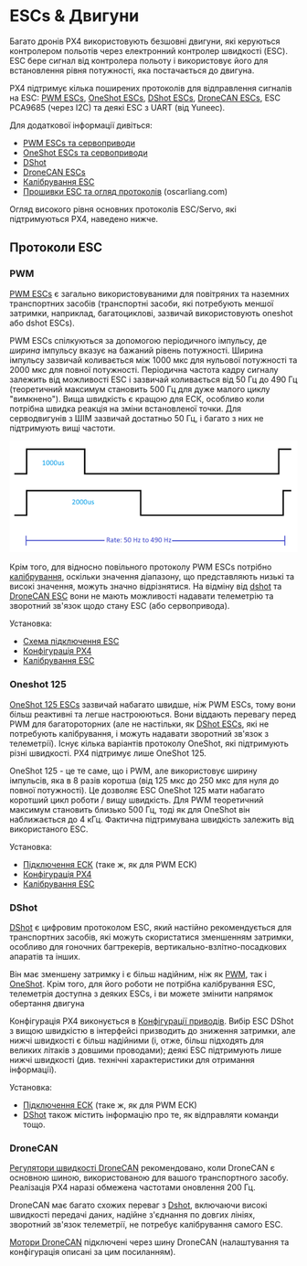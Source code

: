 # ESCs & Двигуни

Багато дронів PX4 використовують безшовні двигуни, які керуються контролером польотів через електронний контролер швидкості (ESC). ESC бере сигнал від контролера польоту і використовує його для встановлення рівня потужності, яка постачається до двигуна.

PX4 підтримує кілька поширених протоколів для відправлення сигналів на ESC: [PWM ESCs](../peripherals/pwm_escs_and_servo.md), [OneShot ESCs](../peripherals/oneshot.md), [DShot ESCs](../peripherals/dshot.md), [DroneCAN ESCs](../dronecan/escs.md), ESC PCA9685 (через I2C) та деякі ESC з UART (від Yuneec).

Для додаткової інформації дивіться:

- [PWM ESCs та сервоприводи](../peripherals/pwm_escs_and_servo.md)
- [OneShot ESCs та сервоприводи](../peripherals/oneshot.md)
- [DShot](../peripherals/dshot.md)
- [DroneCAN ESCs](../dronecan/escs.md)
- [Калібрування ESC](../advanced_config/esc_calibration.md)
- [Прошивки ESC та огляд протоколів](https://oscarliang.com/esc-firmware-protocols/) (oscarliang.com)

Огляд високого рівня основних протоколів ESC/Servo, які підтримуються PX4, наведено нижче.

## Протоколи ESC

### PWM

[PWM ESCs](../peripherals/pwm_escs_and_servo.md) є загально використовуваними для повітряних та наземних транспортних засобів (транспортні засоби, які потребують меншої затримки, наприклад, багатоциклові, зазвичай використовують oneshot або dshot ESCs).

PWM ESCs спілкуються за допомогою періодичного імпульсу, де _ширина_ імпульсу вказує на бажаний рівень потужності. Ширина імпульсу зазвичай коливається між 1000 мкс для нульової потужності та 2000 мкс для повної потужності. Періодична частота кадру сигналу залежить від можливості ESC і зазвичай коливається від 50 Гц до 490 Гц (теоретичний максимум становить 500 Гц для дуже малого циклу "вимкнено"). Вища швидкість є кращою для ЕСК, особливо коли потрібна швидка реакція на зміни встановленої точки. Для серводвигунів з ШІМ зазвичай достатньо 50 Гц, і багато з них не підтримують вищі частоти.

![duty cycle for PWM](../../assets/peripherals/esc_pwm_duty_cycle.png)

Крім того, для відносно повільного протоколу PWM ESCs потрібно [калібрування](../advanced_config/esc_calibration.md), оскільки значення діапазону, що представляють низькі та високі значення, можуть значно відрізнятися. На відміну від [dshot](#dshot) та [DroneCAN ESC](#dronecan) вони не мають можливості надавати телеметрію та зворотний зв'язок щодо стану ESC (або сервопривода).

Установка:

- [Схема підключення ESC](../peripherals/pwm_escs_and_servo.md)
- [Конфігурація PX4](../peripherals/pwm_escs_and_servo.md#px4-configuration)
- [Калібрування ESC](../advanced_config/esc_calibration.md)

### Oneshot 125

[OneShot 125 ESCs](../peripherals/oneshot.md) зазвичай набагато швидше, ніж PWM ESCs, тому вони більш реактивні та легше настроюються. Вони віддають перевагу перед PWM для багатороторних (але не настільки, як [DShot ESCs](#dshot), які не потребують калібрування, і можуть надавати зворотний зв'язок з телеметрії). Існує кілька варіантів протоколу OneShot, які підтримують різні швидкості. PX4 підтримує лише OneShot 125.

OneShot 125 - це те саме, що і PWM, але використовує ширину імпульсів, яка в 8 разів коротша (від 125 мкс до 250 мкс для нуля до повної потужності). Це дозволяє ESC OneShot 125 мати набагато коротший цикл роботи / вищу швидкість. Для PWM теоретичний максимум становить близько 500 Гц, тоді як для OneShot він наближається до 4 кГц. Фактична підтримувана швидкість залежить від використаного ESC.

Установка:

- [Підключення ЕСК](../peripherals/pwm_escs_and_servo.md) (таке ж, як для PWM ЕСК)
- [Конфігурація PX4](../peripherals/oneshot.md#px4-configuration)
- [Калібрування ESC](../advanced_config/esc_calibration.md)

### DShot

[DShot](../peripherals/dshot.md) є цифровим протоколом ESC, який настійно рекомендується для транспортних засобів, які можуть скористатися зменшенням затримки, особливо для гоночних багтрекерів, вертикально-взлітно-посадкових апаратів та інших.

Він має зменшену затримку і є більш надійним, ніж як [PWM](#pwm), так і [OneShot](#oneshot-125). Крім того, для його роботи не потрібна калібрування ESC, телеметрія доступна з деяких ESCs, і ви можете змінити напрямок обертання двигуна

Конфігурація PX4 виконується в [Конфігурації приводів](../config/actuators.md). Вибір ESC DShot з вищою швидкістю в інтерфейсі призводить до зниження затримки, але нижчі швидкості є більш надійними (і, отже, більш підходять для великих літаків з довшими проводами); деякі ESC підтримують лише нижчі швидкості (див. технічні характеристики для отримання інформації).

Установка:

- [Підключення ЕСК](../peripherals/pwm_escs_and_servo.md) (таке ж, як для PWM ЕСК)
- [DShot](../peripherals/dshot.md) також містить інформацію про те, як відправляти команди тощо.

### DroneCAN

[Регулятори швидкості DroneCAN](../dronecan/escs.md) рекомендовано, коли DroneCAN є основною шиною, використованою для вашого транспортного засобу. Реалізація PX4 наразі обмежена частотами оновлення 200 Гц.

DroneCAN має багато схожих переваг з [Dshot](#dshot), включаючи високі швидкості передачі даних, надійне з'єднання по довгих лініях, зворотний зв'язок телеметрії, не потребує калібрування самого ESC.

[Мотори DroneCAN](../dronecan/escs.md) підключені через шину DroneCAN (налаштування та конфігурація описані за цим посиланням).
